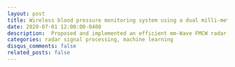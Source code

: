```yaml
---
layout: post
title: Wireless blood pressure monitoring system using a dual milli-meter wave radar system and machine learning
date: 2020-07-01 12:00:00-0400
description:  Proposed and implemented an efficient mm-Wave FMCW radar-based non-invasive and non-contact vital signs (blood pressure) monitoring system using radar signal processing. A Gaussian SVM regressor was used to predict BP values using Pulse transit time (Time difference between consecutive R peaks) with an R squared value of 0.8 and 0.95 for systolic BP and diastolic BP respectively relative to the ground truth.
categories: radar signal processing, machine learning
disqus_comments: false
related_posts: false
---
```

